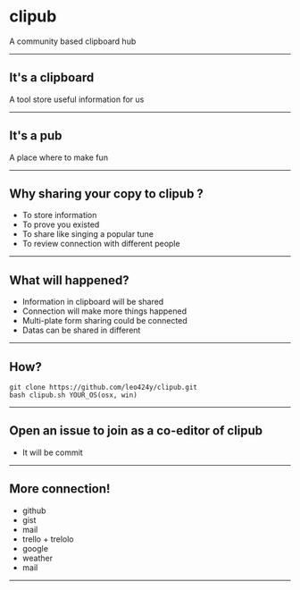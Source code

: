 # clipub
A community based clipboard hub

---

## It's a clipboard
A tool store useful information for us

---

## It's a pub
A place where to make fun  

---

## Why sharing your copy to clipub ?
- To store information
- To prove you existed
- To share like singing a popular tune
- To review connection with different people

---

## What will happened?
- Information in clipboard will be shared
- Connection will make more things happened
- Multi-plate form sharing could be connected
- Datas can be shared in different

---

## How?
```
git clone https://github.com/leo424y/clipub.git
bash clipub.sh YOUR_OS(osx, win)
```

---

## Open an issue to join as a co-editor of clipub
- It will be commit

---

## More connection!
- github
- gist
- mail
- trello + trelolo
- google
- weather
- mail

---

